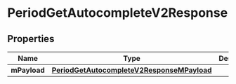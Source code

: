 
# PeriodGetAutocompleteV2Response

## Properties
| Name | Type | Description | Notes |
| ------------ | ------------- | ------------- | ------------- |
| **mPayload** | [**PeriodGetAutocompleteV2ResponseMPayload**](PeriodGetAutocompleteV2ResponseMPayload.md) |  |  |



